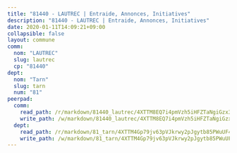 ```yaml
---
title: "81440 - LAUTREC | Entraide, Annonces, Initiatives"
description: "81440 - LAUTREC | Entraide, Annonces, Initiatives"
date: 2020-01-11T14:09:21+09:00
collapsible: false
layout: commune
comm:
  nom: "LAUTREC"
  slug: lautrec
  cp: "81440"
dept:
  nom: "Tarn"
  slug: tarn
  num: "81"
peerpad:
  comm:
    read_path: /r/markdown/81440_lautrec/4XTTM8EQ7i4pmVzh5iHFZTaNgiGzx3w9Viv8m4CHyvGJkx2K6
    write_path: /w/markdown/81440_lautrec/4XTTM8EQ7i4pmVzh5iHFZTaNgiGzx3w9Viv8m4CHyvGJkx2K6-K3TgTjkS6MAUuSN8RhRfirgnqhdmCMqsB8fyjoETyCvWDW87uBZ8BWLpppWc5sYN7RkDYu4AbdawD3paYfT6Mx2dCMvaGEt3cF4CiBDJkR38fuqGX6Uw8y5E4s1DdoTbNddezL7e
  dept:
    read_path: /r/markdown/81_tarn/4XTTM4Gp79jv63pVJkrwy2pJgytb85PWuUF46qZV3RNcf9bTY
    write_path: /w/markdown/81_tarn/4XTTM4Gp79jv63pVJkrwy2pJgytb85PWuUF46qZV3RNcf9bTY-K3TgUQULAfYZTaNEYQn663imu6tLJ5XUSYV3bG6y2QwZHe2hiw5KiHgnyL8wpzhjjRKSLQVjHCuMHvPTtVgD4tm7BFQTVwqLNiZgb8d93Riu34VNq5t6eFocUS5Ezct8i9MJtUHQ
---
```



